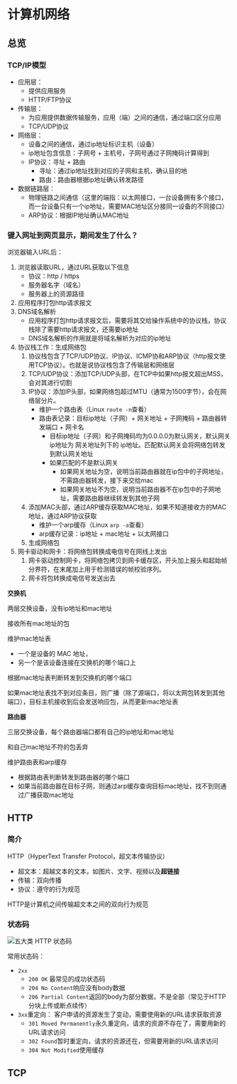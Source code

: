 # 计算机网络

## 总览

### TCP/IP模型

- 应用层：
  - 提供应用服务
  - HTTP/FTP协议
- 传输层：
  - 为应用提供数据传输服务，应用（端）之间的通信，通过端口区分应用
  - TCP/UDP协议
- 网络层：
  - 设备之间的通信，通过ip地址标识主机（设备）
  - ip地址包含信息：子网号 + 主机号，子网号通过子网掩码计算得到
  - IP协议：寻址 + 路由
    - 寻址：通过ip地址找到对应的子网和主机，确认目的地
    - 路由：路由器根据ip地址确认转发路径
- 数据链路层：
  - 物理链路之间通信（这里的端指：以太网接口，一台设备拥有多个接口，而一台设备只有一个ip地址，需要MAC地址区分接同一设备的不同接口）
  - ARP协议：根据IP地址确认MAC地址

### 键入网址到网页显示，期间发生了什么？

浏览器输入URL后：

1. 浏览器读取URL，通过URL获取以下信息
   - 协议：http / https
   - 服务器名字（域名）
   - 服务器上的资源路径
2. 应用程序打包http请求报文
3. DNS域名解析
   - 应用程序打包http请求报文后，需要将其交给操作系统中的协议栈，协议栈除了需要http请求报文，还需要ip地址
   - DNS域名解析的作用就是将域名解析为对应的ip地址
4. 协议栈工作：生成网络包
   1. 协议栈包含了TCP/UDP协议、IP协议、ICMP协和ARP协议（http报文使用TCP协议）。也就是说协议栈包含了传输层和网络层
   2. TCP/UDP协议：添加TCP/UDP头部，在TCP中如果http报文超出MSS，会对其进行切割
   3. IP协议：添加IP头部，如果网络包超过MTU（通常为1500字节），会在网络层分片。
      - 维护一个路由表（Linux `route -n`查看）
      - 路由表记录：目标ip地址（子网）+ 网关地址 + 子网掩码 + 路由器转发端口 + 网卡名
        - 目标ip地址（子网）和子网掩码均为0.0.0.0为默认网关，默认网关ip地址为 网关地址列下的 ip地址。匹配默认网关会将网络包转发到默认网关地址
        - 如果匹配的不是默认网关
          - 如果网关地址为空，说明当前路由器就在ip包中的子网地址，不需路由器转发，接下来交给mac
          - 如果网关地址不为空，说明当前路由器不在ip包中的子网地址，需要路由器继续转发到其他子网
   4. 添加MAC头部，通过ARP缓存获取MAC地址，如果不知道接收方的MAC地址，通过ARP协议获取
      - 维护一个arp缓存（Linux `arp -a`查看）
      - arp缓存记录：ip地址 + mac地址 + 以太网接口
   5. 生成网络包
5. 网卡驱动和网卡：将网络包转换成电信号在网线上发出
   1. 网卡驱动控制网卡，将网络包拷贝到网卡缓存区，开头加上报头和起始帧分界符，在末尾加上用于检测错误的帧校验序列。
   2. 网卡将包转换成电信号发送出去

**交换机**

两层交换设备，没有ip地址和mac地址

接收所有mac地址的包

维护mac地址表

- 一个是设备的 MAC 地址，
- 另一个是该设备连接在交换机的哪个端口上

根据mac地址表判断转发到交换机的哪个端口

如果mac地址表找不到对应条目，则广播（除了源端口，将以太网包转发到其他端口），目标主机接收到后会发送响应包，从而更新mac地址表

**路由器**

三层交换设备，每个路由器端口都有自己的ip地址和mac地址

和自己mac地址不符的包丢弃

维护路由表和arp缓存

- 根据路由表判断转发到路由器的哪个端口
- 如果当前路由器在目标子网，则通过arp缓存查询目标mac地址，找不到则通过广播获取mac地址

## HTTP

### 简介

HTTP（HyperText Transfer Protocol，超文本传输协议）

- 超文本：超越文本的文本，如图片、文字、视频以及**超链接**
- 传输：双向传播
- 协议：遵守的行为规范

HTTP是计算机之间传输超文本之间的双向行为规范

### 状态码

![ 五大类 HTTP 状态码 ](/Users/t/Desktop/xxxx2077.github.io/docs/computer_basic/计算机网络.assets/6-五大类HTTP状态码.png)

常用状态码：

- `2xx`
  - `200 OK` 最常见的成功状态码
  - `204 No Content`响应没有body数据
  - `206 Partial Content`返回的body为部分数据，不是全部（常见于HTTP分块上传或断点续传）
- `3xx`重定向： 客户申请的资源发生了变动，需要使用新的URL请求获取资源
  - `301 Moved Permanently`永久重定向，请求的资源不存在了，需要用新的URL请求访问
  - `302 Found`暂时重定向，请求的资源还在，但需要用新的URL请求访问
  - `304 Not Modified`使用缓存

## TCP